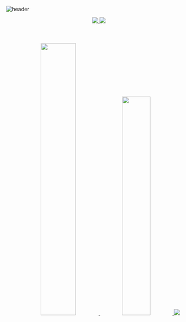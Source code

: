 ![header](https://capsule-render.vercel.app/api?type=transparent&color=auto&height=100&section=header&text=I%20am%20Monster&desc=FE%20Developer&fontSize=50&animation=fadeIn&fontColor=9c54c1&fontAlignY=20)

<div align="center">
  <div>
  <a href="https://monsta-zo.github.io/" target="_blank"><img src="https://img.shields.io/badge/-Blog-853fb3?logo=GitHub&style=for-the-badge"/>
  </a>
    <a href="https://monsta-zo.github.io/" target="_blank"><img src=" https://img.shields.io/badge/-Instagram-ffdfe6?logo=Instagram&style=for-the-badge"/>
  </a>
   
</div>
<br/>
  <br/>
  <br/>
<a href="s">
  <img src="https://github-readme-stats.vercel.app/api?username=monsta-zo&theme=default&show_icons=true" width="43.5%" />
</a>
<a href="s">
  <img src="https://github-readme-stats.vercel.app/api/top-langs/?username=monsta-zo&exclude_repo=monsta-zo.github.io,Piro18_Arsha_05&layout=compact&theme=default" width="39%" />
</a>
<img src="https://github-readme-solvedac.hyp3rflow.vercel.app/api/?handle=lezo9911"/>
</div>
